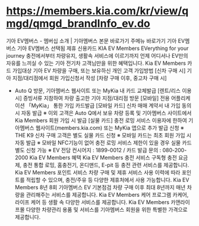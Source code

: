 # https://members.kia.com/kr/view/qmgd/qmgd_brandInfo_ev.do

기아 EV멤버스 - 멤버십 소개 | 기아멤버스
본문 바로가기
주메뉴 바로가기
기아 EV멤버스
기아 EV멤버스
선택됨
제휴 신용카드
KIA EV Members
EVerything for your journey
충전에서부터 차량유지, 생활속 서비스에 이르기까지 언제 어디서나 EV만의 자유를 느끼실 수 있는 기아 전기차 고객님만을 위한 혜택입니다.
Kia EV Members 카드
가입대상
기아 EV 차량을 구매, 또는 보유하신 개인 고객
가입방법
[신차 구매 시] 기아 지점/대리점에서 회원 가입신청서 작성
[차량 구매 이후, 중고차 구매 시]
-  Auto Q 방문, 기아멤버스 웹사이트  또는 MyKia 내 카드 교체발급
[렌트/리스 이용 시] 증빙서류 지참하여 차량 출고한 기아 지점/대리점 방문
[모바일] 전용 어플리케이션 「MyKia」 통한 가입
카드발급
[모바일 카드] 신차 매매 계약서 내 가입 동의 시 자동 발급
※ 이외 고객은 Auto Q에서 보유 차량 등록 및
기아멤버스 사이트에서 Kia Members 회원 가입 시 발급
[실물 카드] 충전 로밍 서비스 이용자에 한하여  기아멤버스 웹사이트(members.kia.com)
또는 MyKia 앱으로 추가 발급 신청
※ THE K9 신차 구매 고객은 별도 실물 카드 신청
※ 모바일 카드는 최초 회원 가입 시 자동 발급
※ 모바일 NFC기능이 없어 충전 로밍 서비스 제한이 있을 경우 실물 카드 별도 신청 가능
※ EV 전담 컨시어지 : 1899-0012 / 카드 발급 문의 : 080-200-2000
Kia EV Members 혜택
Kia EV Members 충전 서비스
구독형 충전 요금제, 충전 통합 로밍, 홈충전기, 온디맨드, E-pit 등
충전 관련 서비스를 제공합니다.
Kia EV Members 포인트 서비스
차량 구매 및 제휴 서비스 사용 이력에 따라 포인트를 적립할 수 있으며,
충전/주유 등 다양한 제휴처에서 사용 가능합니다.
Kia EV Members 8년 8회 기아멤버스 EV 기본점검
차량 구매 이후 최대 8년까지 매년 차량을 관리해주는 서비스를 제공합니다.
Kia EV Members 케어 프로그램
카케어, 라이프 케어 등 생활 속 다양한 서비스를 제공합니다.
Kia EV Members 카앤라이프몰
다양한 차량관리 용품 및 서비스를 기아멤버스 회원을 위한 특별한
가격으로 제공합니다.